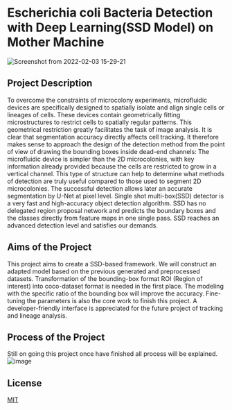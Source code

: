 # Escherichia coli Bacteria Detection with Deep Learning(SSD Model) on Mother Machine



![Screenshot from 2022-02-03 15-29-21](https://user-images.githubusercontent.com/64874122/152441180-34b580d2-3259-4273-979b-3cda840a2727.png)



## Project Description 

To overcome the constraints of microcolony experiments, microfluidic devices are specifically designed to spatially isolate and align single cells or lineages of cells. These devices contain geometrically fitting microstructures to restrict cells to spatially regular patterns. This geometrical restriction greatly facilitates the task of image analysis.
It is clear that segmentation accuracy directly affects cell tracking. It therefore makes sense to approach the design of the detection method from the point of view of drawing the bounding boxes inside dead-end channels: The microfluidic device is simpler than the 2D microcolonies, with key information already provided because the cells are restricted to grow in a vertical channel. This type of structure can help to determine what methods of detection are truly useful compared to those used to segment 2D microcolonies. The successful detection allows later an accurate segmentation by U-Net at pixel level.
Single shot multi-box(SSD) detector is a very fast and high-accuracy object detection algorithm. SSD has no delegated region proposal network and predicts the boundary boxes and the classes directly from feature maps in one single pass. SSD reaches an advanced detection level and satisfies our demands.


## Aims of the Project

This project aims to create a SSD-based framework. We will construct an adapted model based on the previous generated and preprocessed datasets. Transformation of the bounding-box format ROI (Region of interest) into coco-dataset format is needed in the first place. The modeling with the specific ratio of the bounding box will improve the accuracy. Fine-tuning the parameters is also the core work to finish this project. A developer-friendly interface is appreciated for the future project of tracking and lineage analysis.
## Process of the Project

Still on going this project once have finished all process will be explained.
![image](https://user-images.githubusercontent.com/64874122/152441615-ddb8cf34-abb2-4084-a7bc-b0c0c2225c65.png)


## License
[MIT](https://choosealicense.com/licenses/mit/)